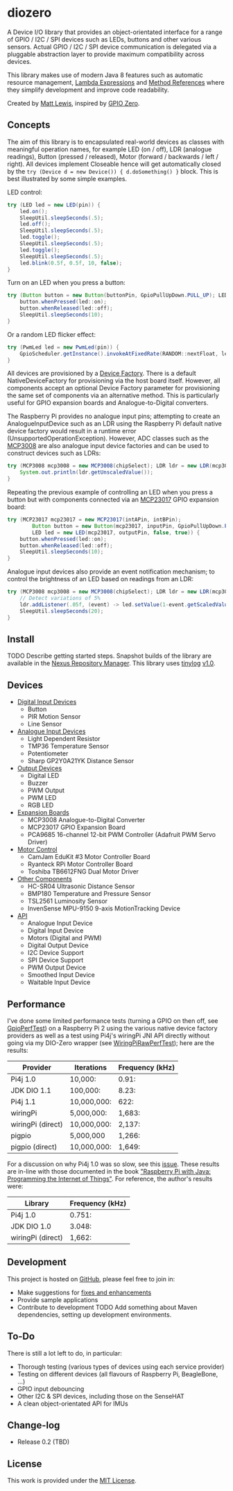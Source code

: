 # diozero
A Device I/O library that provides an object-orientated interface for a range of GPIO / I2C / SPI devices such as LEDs, buttons and other various sensors. Actual GPIO / I2C / SPI device communication is delegated via a pluggable abstraction layer to provide maximum compatibility across devices.

This library makes use of modern Java 8 features such as automatic resource management, [Lambda Expressions](https://docs.oracle.com/javase/tutorial/java/javaOO/lambdaexpressions.html) and [Method References](https://docs.oracle.com/javase/tutorial/java/javaOO/methodreferences.html) where they simplify development and improve code readability.

Created by [Matt Lewis](https://github.com/mattjlewis), inspired by [GPIO Zero](https://gpiozero.readthedocs.org/en/v1.1.0/index.html).

## Concepts
The aim of this library is to encapsulated real-world devices as classes with meaningful operation names, for example LED (on / off), LDR (analogue readings), Button (pressed / released), Motor (forward / backwards / left / right). All devices implement Closeable hence will get automatically closed by the `try (Device d = new Device()) { d.doSomething() }` block. This is best illustrated by some simple examples.

LED control:
```java
try (LED led = new LED(pin)) {
	led.on();
	SleepUtil.sleepSeconds(.5);
	led.off();
	SleepUtil.sleepSeconds(.5);
	led.toggle();
	SleepUtil.sleepSeconds(.5);
	led.toggle();
	SleepUtil.sleepSeconds(.5);
	led.blink(0.5f, 0.5f, 10, false);
}
```

Turn on an LED when you press a button:
```java
try (Button button = new Button(buttonPin, GpioPullUpDown.PULL_UP); LED led = new LED(ledPin)) {
	button.whenPressed(led::on);
	button.whenReleased(led::off);
	SleepUtil.sleepSeconds(10);
}
```

Or a random LED flicker effect:
```java
try (PwmLed led = new PwmLed(pin)) {
	GpioScheduler.getInstance().invokeAtFixedRate(RANDOM::nextFloat, led::setValue, 50, 50, TimeUnit.MILLISECONDS, false);
}
```

All devices are provisioned by a [Device Factory](https://github.com/mattjlewis/diozero/blob/master/diozero-core/src/main/java/com/diozero/internal/spi/DeviceFactoryInterface.java). There is a default NativeDeviceFactory for provisioning via the host board itself. However, all components accept an optional Device Factory parameter for provisioning the same set of components via an alternative method. This is particularly useful for GPIO expansion boards and Analogue-to-Digital converters.

The Raspberry Pi provides no analogue input pins; attempting to create an AnalogueInputDevice such as an LDR using the Raspberry Pi default native device factory would result in a runtime error (UnsupportedOperationException). However, ADC classes such as the [MCP3008](https://github.com/mattjlewis/diozero/blob/master/diozero-core/src/main/java/com/diozero/MCP3008.java) are also analogue input device factories and can be used to construct devices such as LDRs:
```java
try (MCP3008 mcp3008 = new MCP3008(chipSelect); LDR ldr = new LDR(mcp3008, pin, vRef, r1)) {
	System.out.println(ldr.getUnscaledValue());
}
```

Repeating the previous example of controlling an LED when you press a button but with components connected via an [MCP23017](https://github.com/mattjlewis/diozero/blob/master/diozero-core/src/main/java/com/diozero/MCP23017.java) GPIO expansion board:
```java
try (MCP23017 mcp23017 = new MCP23017(intAPin, intBPin);
		Button button = new Button(mcp23017, inputPin, GpioPullUpDown.PULL_UP);
		LED led = new LED(mcp23017, outputPin, false, true)) {
	button.whenPressed(led::on);
	button.whenReleased(led::off);
	SleepUtil.sleepSeconds(10);
}
```

Analogue input devices also provide an event notification mechanism; to control the brightness of an LED based on readings from an LDR:
```java
try (MCP3008 mcp3008 = new MCP3008(chipSelect); LDR ldr = new LDR(mcp3008, pin, vRef, r1); PwmLed led = new PwmLed(ledPin)) {
	// Detect variations of 5%
	ldr.addListener(.05f, (event) -> led.setValue(1-event.getScaledValue()));
	SleepUtil.sleepSeconds(20);
}
```

## Install
TODO Describe getting started steps.
Snapshot builds of the library are available in the [Nexus Repository Manager](https://oss.sonatype.org/index.html#nexus-search;gav~com.diozero~~~~).
This library uses [tinylog](www.tinylog.org) [v1.0](https://github.com/pmwmedia/tinylog/releases/download/1.0.3/tinylog-1.0.3.zip).

## Devices
+ [Digital Input Devices](DigitalInputDevices.md)
    - Button
    - PIR Motion Sensor
    - Line Sensor
+ [Analogue Input Devices](AnalogueInputDevices.md)
    - Light Dependent Resistor
    - TMP36 Temperature Sensor
    - Potentiometer
    - Sharp GP2Y0A21YK Distance Sensor
+ [Output Devices](OutputDevices.md)
    - Digital LED
    - Buzzer
    - PWM Output
    - PWM LED
    - RGB LED
+ [Expansion Boards](ExpansionBoards.md)
    - MCP3008 Analogue-to-Digital Converter
    - MCP23017 GPIO Expansion Board
    - PCA9685 16-channel 12-bit PWM Controller (Adafruit PWM Servo Driver)
+ [Motor Control](MotorControl.md)
    - CamJam EduKit #3 Motor Controller Board
    - Ryanteck RPi Motor Controller Board
    - Toshiba TB6612FNG Dual Motor Driver
+ [Other Components](OtherComponents.md)
    - HC-SR04 Ultrasonic Distance Sensor
    - BMP180 Temperature and Pressure Sensor
    - TSL2561 Luminosity Sensor
    - InvenSense MPU-9150 9-axis MotionTracking Device
+ [API](API.md)
    - Analogue Input Device
    - Digital Input Device
    - Motors (Digital and PWM)
    - Digital Output Device
    - I2C Device Support
    - SPI Device Support
    - PWM Output Device
    - Smoothed Input Device
    - Waitable Input Device

## Performance
I've done some limited performance tests (turning a GPIO on then off, see [GpioPerfTest](https://github.com/mattjlewis/diozero/blob/master/diozero-core/src/main/java/com/diozero/sampleapps/GpioPerfTest.java)) on a Raspberry Pi 2 using the various native device factory providers as well as a test using Pi4j's wiringPi JNI API directly without going via my DIO-Zero wrapper (see [WiringPiRawPerfTest](https://github.com/mattjlewis/diozero/blob/master/diozero-provider-wiringpi/src/main/java/com/diozero/internal/provider/wiringpi/WiringPiRawPerfTest.java)); here are the results:

| Provider | Iterations | Frequency (kHz) |
| -------- | ---------- | --------------- |
| Pi4j 1.0 | 10,000: | 0.91: |
| JDK DIO 1.1 | 100,000: | 8.23: |
| Pi4j 1.1 | 10,000,000: | 622: |
| wiringPi | 5,000,000: | 1,683: |
| wiringPi (direct) | 10,000,000: | 2,137: |
| pigpio | 5,000,000 | 1,266: |
| pigpio (direct) | 10,000,000: | 1,649: |

For a discussion on why Pi4j 1.0 was so slow, see this [issue](https://github.com/Pi4J/pi4j/issues/158). These results are in-line with those documented in the book ["Raspberry Pi with Java: Programming the Internet of Things"](http://www.amazon.co.uk/Raspberry-Pi-Java-Programming-Internet/dp/0071842012). For reference, the author's results were:

| Library | Frequency (kHz) |
| ------- | --------------- |
| Pi4j 1.0 | 0.751: |
| JDK DIO 1.0 | 3.048: |
| wiringPi (direct) | 1,662: |

## Development
This project is hosted on [GitHub](https://github.com/mattjlewis/diozero/), please feel free to join in:
+ Make suggestions for [fixes and enhancements](https://github.com/mattjlewis/diozero/issues)
+ Provide sample applications
+ Contribute to development
TODO Add something about Maven dependencies, setting up development environments.

## To-Do
There is still a lot left to do, in particular:
* Thorough testing (various types of devices using each service provider)
* Testing on different devices (all flavours of Raspberry Pi, BeagleBone, ...)
* GPIO input debouncing
* Other I2C & SPI devices, including those on the SenseHAT
* A clean object-orientated API for IMUs

## Change-log
+ Release 0.2 (TBD)

## License
This work is provided under the [MIT License](license.md).

